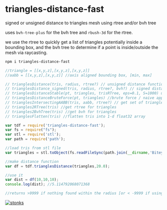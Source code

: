 # triangles-distance-fast

signed or unsigned distance to triangles mesh using rtree and/or bvh tree 

uses `bvh-tree-plus` for the bvh tree and `rbush-3d` for the rtree. 

we use the rtree to quickly get a list of triangles potentially inside a bounding box, and the bvh tree to determine if a point is inside/outside the mesh via raycasting.

```sh
npm i triangles-distance-fast
```

```javascript
//triangle = [[x,y,z],[x,y,z],[x,y,z]]
//aabb = [[x,y,z],[x,y,z]] //axis aligned bounding box, [min, max]

// trianglesDistance(tris, radius, rtree?) // unsigned distance function(x,y,z) sampling over radius, use optional cached rtree - returns >9999 if no triangles within radius
// trianglesDistance_signed(tris, radius, rtree?, bvh?) // signed distance function(x,y,z) sampling over radius, use optional cached rtree and bvh tree - returns abs() > 9999 if no triangles within radius
// trianglesDistanceStable(pt, triangles, trisRTree, eps=0.1, S=1000) unsigned, sampling over 3 narrow bounding boxes along the XYZ axis 
// trianglesDistanceBruteForce(pt, triangles) //brute force / naive approach, testing each triangle
// trianglesIntersectingAABB(tris, aabb, rtree?) // get set of triangles whose bounding boxes intersect the aabb
// triangles2RTree(tris) //get rtree for triangles 
// triangles2BvhTree(tris) //get bvh for triangles 
// trianglesFlatten(tris) //flatten tris into 1-d float32 array

var tdf = require('triangles-distance-fast'); 
var fs = require("fs");
var stl = require('stl');
var path = require('path');

//load tris from stl file
var triangles = stl.toObject(fs.readFileSync(path.join(__dirname,'Bitey_Reconstructed_5k.stl'))).facets.map(function(f){return f.verts});

//make distance function
var df = tdf.trianglesDistance(triangles,20.0);

//use it
var dist = df(10,10,10);
console.log(dist); //5.114792068071368

//returns >9999 if nothing found within the radius [or < -9999 if using signed distance inside mesh]
```


[![stonks](https://i.imgur.com/UpDxbfe.png)](https://www.npmjs.com/~stonkpunk)

